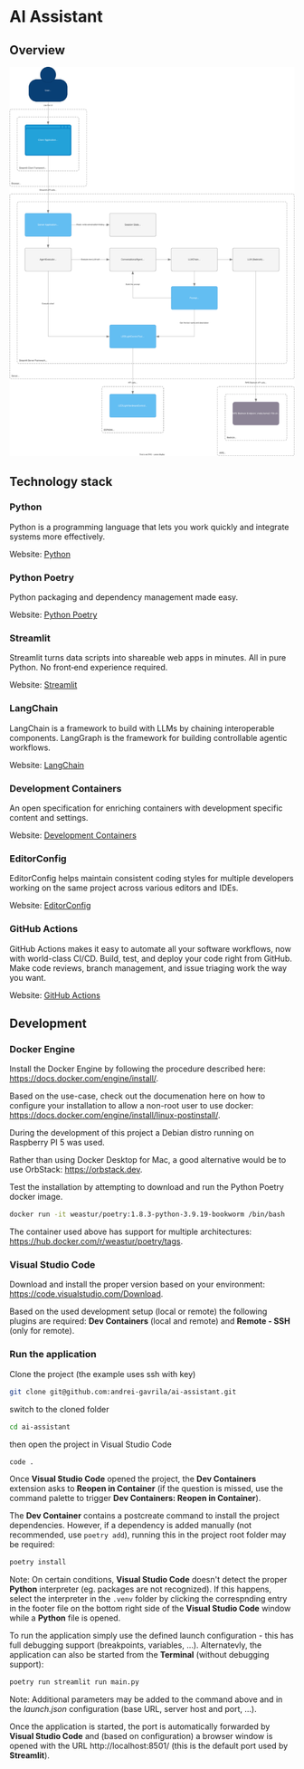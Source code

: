 # AI Assistant

## Overview

![Overview Diagram](docs/diagrams/overview.svg)

## Technology stack

### Python

Python is a programming language that lets you work quickly and integrate systems more effectively.

Website: [Python](https://www.python.org)

### Python Poetry

Python packaging and dependency management made easy.

Website: [Python Poetry](https://python-poetry.org)

### Streamlit

Streamlit turns data scripts into shareable web apps in minutes. All in pure Python. No front‑end experience required.

Website: [Streamlit](https://streamlit.io)

### LangChain

LangChain is a framework to build with LLMs by chaining interoperable components. LangGraph is the framework for building controllable agentic workflows.

Website: [LangChain](https://www.langchain.com)

### Development Containers

An open specification for enriching containers with development specific content and settings.

Website: [Development Containers](https://containers.dev)

### EditorConfig

EditorConfig helps maintain consistent coding styles for multiple developers working on the same project across various editors and IDEs.

Website: [EditorConfig](https://editorconfig.org)

### GitHub Actions

GitHub Actions makes it easy to automate all your software workflows, now with world-class CI/CD. Build, test, and deploy your code right from GitHub. Make code reviews, branch management, and issue triaging work the way you want.

Website: [GitHub Actions](https://github.com/features/actions)

## Development

### Docker Engine

Install the Docker Engine by following the procedure described here: https://docs.docker.com/engine/install/.

Based on the use-case, check out the documenation here on how to configure your installation to allow a non-root user to use docker: https://docs.docker.com/engine/install/linux-postinstall/.

During the development of this project a Debian distro running on Raspberry PI 5 was used.

Rather than using Docker Desktop for Mac, a good alternative would be to use OrbStack: https://orbstack.dev.

Test the installation by attempting to download and run the Python Poetry docker image.

```bash
docker run -it weastur/poetry:1.8.3-python-3.9.19-bookworm /bin/bash
```

The container used above has support for multiple architectures: https://hub.docker.com/r/weastur/poetry/tags.

### Visual Studio Code

Download and install the proper version based on your environment: https://code.visualstudio.com/Download.

Based on the used development setup (local or remote) the following plugins are required: **Dev Containers** (local and remote) and **Remote - SSH** (only for remote).

### Run the application

Clone the project (the example uses ssh with key)

```bash
git clone git@github.com:andrei-gavrila/ai-assistant.git
```

switch to the cloned folder

```bash
cd ai-assistant
```

then open the project in Visual Studio Code

```bash
code .
```

Once **Visual Studio Code** opened the project, the **Dev Containers** extension asks to **Reopen in Container** (if the question is missed, use the command palette to trigger **Dev Containers: Reopen in Container**).

The **Dev Container** contains a postcreate command to install the project dependencies. However, if a dependency is added manually (not recommended, use ```poetry add```), running this in the project root folder may be required:

```bash
poetry install
```

Note: On certain conditions, **Visual Studio Code** doesn't detect the proper **Python** interpreter (eg. packages are not recognized). If this happens, select the interpreter in the ```.venv``` folder by clicking the correspnding entry in the footer file on the bottom right side of the **Visual Studio Code** window while a **Python** file is opened.

To run the application simply use the defined launch configuration - this has full debugging support (breakpoints, variables, ...). Alternatevly, the application can also be started from the **Terminal** (without debugging support):

```bash
poetry run streamlit run main.py
```

Note: Additional parameters may be added to the command above and in the *launch.json* configuration (base URL, server host and port, ...).

Once the application is started, the port is automatically forwarded by **Visual Studio Code** and (based on configuration) a browser window is opened with the URL http://localhost:8501/ (this is the default port used by **Streamlit**).
